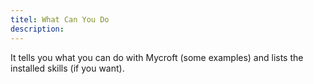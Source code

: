 ```yaml
---
titel: What Can You Do
description: 
---
```

It tells you what you can do with Mycroft (some examples)
and lists the installed skills (if you want).
